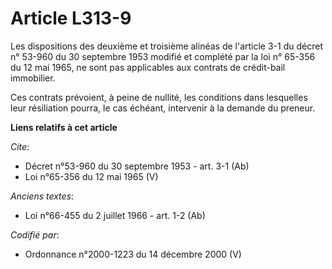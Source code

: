 # Article L313-9

Les dispositions des deuxième et troisième alinéas de l'article 3-1 du décret n° 53-960 du 30 septembre 1953 modifié et
complété par la loi n° 65-356 du 12 mai 1965, ne sont pas applicables aux contrats de crédit-bail immobilier. 

Ces contrats prévoient, à peine de nullité, les conditions dans lesquelles leur résiliation pourra, le cas échéant,
intervenir à la demande du preneur.

**Liens relatifs à cet article**

_Cite_:

  - Décret n°53-960 du 30 septembre 1953 - art. 3-1 (Ab)
  - Loi n°65-356 du 12 mai 1965 (V)

_Anciens textes_:

  - Loi n°66-455 du 2 juillet 1966 - art. 1-2 (Ab)

_Codifié par_:

  - Ordonnance n°2000-1223 du 14 décembre 2000 (V)
